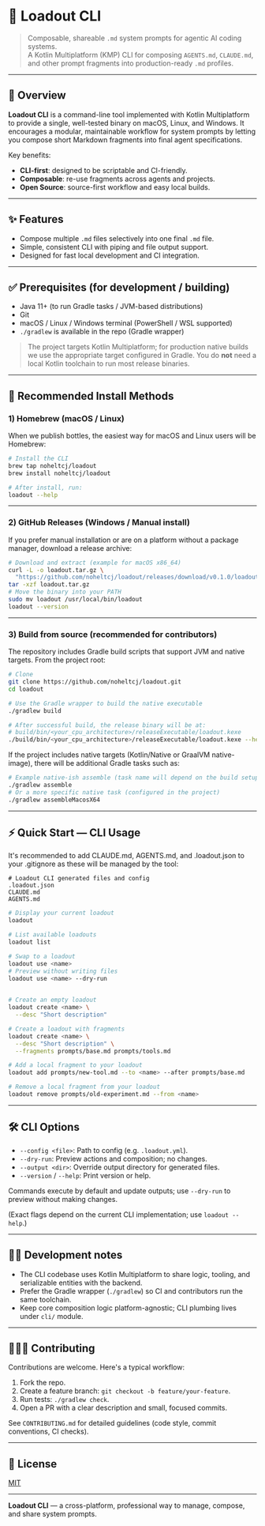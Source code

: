 # 🎒 Loadout CLI

> Composable, shareable `.md` system prompts for agentic AI coding systems.  
> A Kotlin Multiplatform (KMP) CLI for composing `AGENTS.md`, `CLAUDE.md`, and other prompt fragments into production-ready `.md` profiles.

---

## 📖 Overview

**Loadout CLI** is a command-line tool implemented with Kotlin Multiplatform to provide a single, well-tested binary on macOS, Linux, and Windows. It encourages a modular, maintainable workflow for system prompts by letting you compose short Markdown fragments into final agent specifications.

Key benefits:
- **CLI-first**: designed to be scriptable and CI-friendly.
- **Composable**: re-use fragments across agents and projects.
- **Open Source**: source-first workflow and easy local builds.

---

## ✨ Features

- Compose multiple `.md` files selectively into one final `.md` file.
- Simple, consistent CLI with piping and file output support.
- Designed for fast local development and CI integration.

---

## ✅ Prerequisites (for development / building)

- Java 11+ (to run Gradle tasks / JVM-based distributions)
- Git
- macOS / Linux / Windows terminal (PowerShell / WSL supported)
- `./gradlew` is available in the repo (Gradle wrapper)

> The project targets Kotlin Multiplatform; for production native builds we use the appropriate target configured in Gradle. You do **not** need a local Kotlin toolchain to run most release binaries.

---

## 🚀 Recommended Install Methods

### 1) Homebrew (macOS / Linux)
When we publish bottles, the easiest way for macOS and Linux users will be Homebrew:

```bash
# Install the CLI
brew tap noheltcj/loadout
brew install noheltcj/loadout

# After install, run:
loadout --help
```

---

### 2) GitHub Releases (Windows / Manual install)
If you prefer manual installation or are on a platform without a package manager, download a release archive:

```bash
# Download and extract (example for macOS x86_64)
curl -L -o loadout.tar.gz \
  "https://github.com/noheltcj/loadout/releases/download/v0.1.0/loadout-cli-mingw-x86.tar.gz"
tar -xzf loadout.tar.gz
# Move the binary into your PATH
sudo mv loadout /usr/local/bin/loadout
loadout --version
```

---

### 3) Build from source (recommended for contributors)

The repository includes Gradle build scripts that support JVM and native targets. From the project root:

```bash
# Clone
git clone https://github.com/noheltcj/loadout.git
cd loadout

# Use the Gradle wrapper to build the native executable
./gradlew build

# After successful build, the release binary will be at:
# build/bin/<your_cpu_architecture>/releaseExecutable/loadout.kexe
./build/bin/<your_cpu_architecture>/releaseExecutable/loadout.kexe --help
```

If the project includes native targets (Kotlin/Native or GraalVM native-image), there will be additional Gradle tasks such as:

```bash
# Example native-ish assemble (task name will depend on the build setup)
./gradlew assemble
# Or a more specific native task (configured in the project)
./gradlew assembleMacosX64
```

---

## ⚡ Quick Start — CLI Usage

It's recommended to add CLAUDE.md, AGENTS.md, and .loadout.json to your .gitignore as these will be managed by the tool:

```gitignore
# Loadout CLI generated files and config
.loadout.json
CLAUDE.md
AGENTS.md
```

```bash
# Display your current loadout
loadout

# List available loadouts
loadout list

# Swap to a loadout
loadout use <name>
# Preview without writing files
loadout use <name> --dry-run
 

# Create an empty loadout
loadout create <name> \
  --desc "Short description"

# Create a loadout with fragments
loadout create <name> \
  --desc "Short description" \
  --fragments prompts/base.md prompts/tools.md

# Add a local fragment to your loadout
loadout add prompts/new-tool.md --to <name> --after prompts/base.md

# Remove a local fragment from your loadout
loadout remove prompts/old-experiment.md --from <name>
```

---

## 🛠 CLI Options
- `--config <file>`: Path to config (e.g. `.loadout.yml`).
- `--dry-run`: Preview actions and composition; no changes.
- `--output <dir>`: Override output directory for generated files.
- `--version` / `--help`: Print version or help.

Commands execute by default and update outputs; use `--dry-run` to preview without making changes.

(Exact flags depend on the current CLI implementation; use `loadout --help`.)

---

## 🧑‍💻 Development notes

- The CLI codebase uses Kotlin Multiplatform to share logic, tooling, and serializable entities with the backend.
- Prefer the Gradle wrapper (`./gradlew`) so CI and contributors run the same toolchain.
- Keep core composition logic platform-agnostic; CLI plumbing lives under `cli/` module.

---

## 🧑‍🤝‍🧑 Contributing

Contributions are welcome. Here's a typical workflow:

1. Fork the repo.
2. Create a feature branch: `git checkout -b feature/your-feature`.
3. Run tests: `./gradlew check`.
4. Open a PR with a clear description and small, focused commits.

See `CONTRIBUTING.md` for detailed guidelines (code style, commit conventions, CI checks).

---

## 📜 License

[MIT](LICENSE)

---

**Loadout CLI** — a cross-platform, professional way to manage, compose, and share system prompts.

